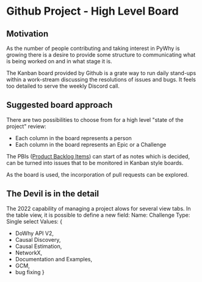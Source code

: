 # Github Project - High Level Board

## Motivation
As the number of people contributing and taking interest in PyWhy is growing there is a desire to provide some structure to communicating what is being worked on and in what stage it is.

The Kanban board provided by Github is a grate way to run daily stand-ups within a work-stream discussing the resolutions of issues and bugs. It feels too detailed to serve the weekly Discord call.

## Suggested board approach
There are two possibilities to choose from for a high level "state of the project" review:
- Each column in the board represents a person
- Each column in the board represents an Epic or a Challenge

The PBIs ([Product Backlog Items](https://www.agile-academy.com/en/agile-dictionary/product-backlog-item-pbi/)) can start of as notes which is decided, can be turned into issues that to be monitored in Kanban style boards.

As the board is used, the incorporation of pull requests can be explored.

## The Devil is in the detail
The 2022 capability of managing a project alows for several view tabs. In the table view, it is possible to define a new field:
Name: Challenge
Type: Single select
Values: {
- DoWhy API V2,
- Causal Discovery,
- Causal Estimation,
- NetworkX,
- Documentation and Examples,
- GCM,
- bug fixing 
}